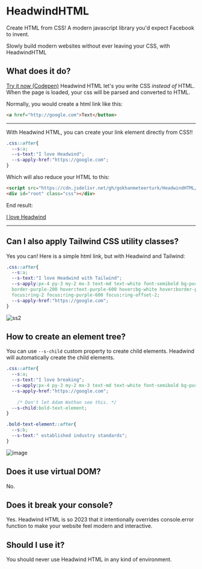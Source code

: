 # HeadwindHTML
Create HTML from CSS! A modern javascript library you'd expect Facebook to invent.

Slowly build modern websites without ever leaving your CSS, with HeadwindHTML

## What does it do?

[Try it now (Codepen)](https://codepen.io/gokhanmeteerturk/pen/QWQaaoZ)
Headwind HTML let's you write CSS *instead of* HTML. When the page is loaded, your css will be parsed and converted to HTML.

Normally, you would create a html link like this:

```html
<a href="http://google.com">Text</button>
```
---
With Headwind HTML, you can create your link element directly from CSS!!

```css
.css::after{
  --s:a;
  --s-text:"I love Headwind";
  --s-apply-href:"https://google.com";
}
```
Which will also reduce your HTML to this:
```html
<script src="https://cdn.jsdelivr.net/gh/gokhanmeteerturk/HeadwindHTML/headwind.js"></script>
<div id="root" class="css"></div>
```
End result:

[I love Headwind](https://google.com)


---

## Can I also apply Tailwind CSS utility classes?
Yes you can! Here is a simple html link, but with Headwind and Tailwind:

```css
.css::after{
  --s:a;
  --s-text:"I love Headwind with Tailwind";
  --s-apply:px-4 py-3 my-2 mx-3 text-md text-white font-semibold bg-purple-600 rounded-full border
  border-purple-200 hover:text-purple-600 hover:bg-white hover:border-purple-600 focus:outline-none
  focus:ring-2 focus:ring-purple-600 focus:ring-offset-2;
  --s-apply-href:"https://google.com";
}
```

![ss2](https://user-images.githubusercontent.com/92143124/170674485-1ad93e40-bd54-4126-8db3-da10a1275943.png)

## How to create an element tree?
You can use `--s-child` custom property to create child elements. Headwind will automatically create the child elements.

```css
.css::after{
  --s:a;
  --s-text:"I love breaking";
  --s-apply:px-4 py-3 my-2 mx-3 text-md text-white font-semibold bg-purple-600 rounded-full border border-purple-200 hover:text-purple-600 hover:bg-white hover:border-purple-600 focus:outline-none focus:ring-2 focus:ring-purple-600 focus:ring-offset-2;
  --s-apply-href:"https://google.com";
  
    /* Don't let Adam Wathan see this. */
  --s-child:bold-text-element;
}

.bold-text-element::after{
  --s:b;
  --s-text:" established industry standards";
}
```
![image](https://user-images.githubusercontent.com/92143124/170674666-b8e22e89-21d9-4957-899f-1e0e979295d7.png)



## Does it use virtual DOM?
No.


## Does it break your console?
Yes. Headwind HTML is so 2023 that it intentionally overrides console.error function to make your website feel modern and interactive.


## Should I use it?
You should never use Headwind HTML in any kind of environment.
